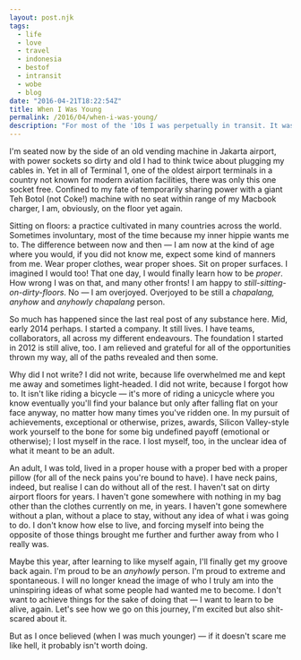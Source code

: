 ```yaml
---
layout: post.njk
tags:
  - life
  - love
  - travel
  - indonesia
  - bestof
  - intransit
  - wobe
  - blog
date: "2016-04-21T18:22:54Z"
title: When I Was Young
permalink: /2016/04/when-i-was-young/
description: "For most of the '10s I was perpetually in transit. It was more romantic on paper than it really was."
---
```


I'm seated now by the side of an old vending machine in Jakarta airport, with power sockets so dirty and old I had to think twice about plugging my cables in. Yet in all of Terminal 1, one of the oldest airport terminals in a country not known for modern aviation facilities, there was only this one socket free. Confined to my fate of temporarily sharing power with a giant Teh Botol (not Coke!) machine with no seat within range of my Macbook charger, I am, obviously, on the floor yet again.

Sitting on floors: a practice cultivated in many countries across the world. Sometimes involuntary, most of the time because my inner hippie wants me to. The difference between now and then — I am now at the kind of age where you would, if you did not know me, expect some kind of manners from me. Wear proper clothes, wear proper shoes. Sit on proper surfaces. I imagined I would too! That one day, I would finally learn how to be _proper_. How wrong I was on that, and many other fronts! I am happy to _still-sitting-on-dirty-floors_. No — I am overjoyed. Overjoyed to be still a _chapalang, anyhow_ and _anyhowly chapalang_ person.

So much has happened since the last real post of any substance here. Mid, early 2014 perhaps. I started a company. It still lives. I have teams, collaborators, all across my different endeavours. The foundation I started in 2012 is still alive, too. I am relieved and grateful for all of the opportunities thrown my way, all of the paths revealed and then some.

Why did I not write? I did not write, because life overwhelmed me and kept me away and sometimes light-headed. I did not write, because I forgot how to. It isn't like riding a bicycle — it's more of riding a unicycle where you know eventually you'll find your balance but only after falling flat on your face anyway, no matter how many times you've ridden one. In my pursuit of achievements, exceptional or otherwise, prizes, awards, Silicon Valley-style work yourself to the bone for some big undefined payoff (emotional or otherwise); I lost myself in the race. I lost myself, too, in the unclear idea of what it meant to be an adult.

An adult, I was told, lived in a proper house with a proper bed with a proper pillow (for all of the neck pains you're bound to have). I have neck pains, indeed, but realise I can do without all of the rest. I haven't sat on dirty airport floors for years. I haven't gone somewhere with nothing in my bag other than the clothes currently on me, in years. I haven't gone somewhere without a plan, without a place to stay, without any idea of what i was going to do. I don't know how else to live, and forcing myself into being the opposite of those things brought me further and further away from who I really was.

Maybe this year, after learning to like myself again, I'll finally get my groove back again. I'm proud to be an _anyhowly_ person. I'm proud to extreme and spontaneous. I will no longer knead the image of who I truly am into the uninspiring ideas of what some people had wanted me to become. I don't want to achieve things for the sake of doing that — I want to learn to be alive, again. Let's see how we go on this journey, I'm excited but also shit-scared about it.

But as I once believed (when I was much younger) — if it doesn't scare me like hell, it probably isn't worth doing.
